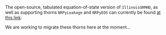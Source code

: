 The open-source, tabulated equation-of-state version of `IllinoisGRMHD`, as well as supporting thorns `NRPyLeakage` and `NRPyEOS` can currently be found [at this link](https://github.com/leowerneck/Tabulated_EOS_IllinoisGRMHD/).

We are working to migrate these thorns here at the moment...
